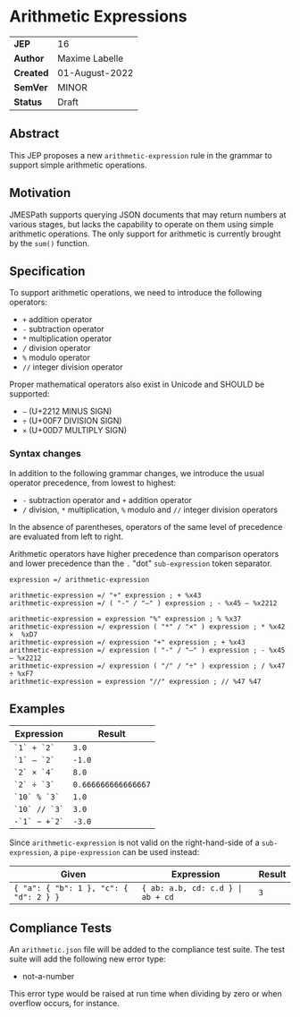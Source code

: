 # Arithmetic Expressions

|||
|---|---
| **JEP**    | 16
| **Author** | Maxime Labelle
| **Created**| 01-August-2022
| **SemVer** | MINOR
| **Status** | Draft

## Abstract

This JEP proposes a new `arithmetic-expression` rule in the grammar to support simple arithmetic operations.

## Motivation

JMESPath supports querying JSON documents that may return numbers at various stages, but lacks the capability to operate on them using simple arithmetic operations. The only support for arithmetic is currently brought by the `sum()` function.

## Specification

To support arithmetic operations, we need to introduce the following operators:

- `+` addition operator
- `-` subtraction operator
- `*` multiplication operator
- `/` division operator
- `%` modulo operator
- `//` integer division operator

Proper mathematical operators also exist in Unicode and SHOULD be supported:

- `–` (U+2212 MINUS SIGN)
- `÷` (U+00F7 DIVISION SIGN)
-  `×` (U+00D7 MULTIPLY SIGN)

### Syntax changes

In addition to the following grammar changes, we introduce the usual operator precedence, from lowest to highest:

- `-` subtraction operator and `+` addition operator
- `/` division,  `*` multiplication, `%` modulo and `//` integer division operators

In the absence of parentheses, operators of the same level of precedence are evaluated from left to right.

Arithmetic operators have higher precedence than comparison operators and lower precedence than the `.` "dot" `sub-expression` token separator.

```abnf
expression =/ arithmetic-expression

arithmetic-expression =/ "+" expression ; + %x43
arithmetic-expression =/ ( "-" / "–" ) expression ; - %x45 – %x2212

arithmetic-expression = expression "%" expression ; % %x37
arithmetic-expression =/ expression ( "*" / "×" ) expression ; * %x42 ×  %xD7
arithmetic-expression =/ expression "+" expression ; + %x43
arithmetic-expression =/ expression ( "-" / "–" ) expression ; - %x45 – %x2212
arithmetic-expression =/ expression ( "/" / "÷" ) expression ; / %x47 ÷ %xF7
arithmetic-expression = expression "//" expression ; // %47 %47

```

## Examples

|Expression|Result
|---|---
|`` `1` + `2` ``| `3.0`
|`` `1` – `2` ``| `-1.0`
|`` `2` × `4` ``| `8.0`
|`` `2` ÷ `3` ``| `0.666666666666667`
|`` `10` % `3` ``| `1.0`
|`` `10` // `3` ``| `3.0`
|`` -`1` − +`2` ``| `-3.0`

Since `arithmetic-expression` is not valid on the right-hand-side of a `sub-expression`, a `pipe-expression` can be used instead:

|Given|Expression|Result
|---|---|---
|`{ "a": { "b": 1 }, "c": { "d": 2 } }`|`` { ab: a.b, cd: c.d } \| ab + cd ``| `3`

## Compliance Tests

An `arithmetic.json` file will be added to the compliance test suite.
The test suite will add the following new error type:

- not-a-number

This error type would be raised at run time when dividing by zero or when overflow occurs, for instance.